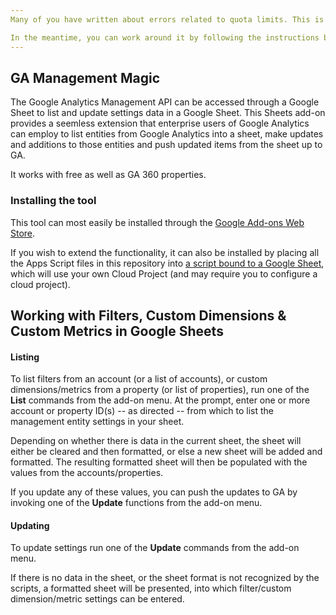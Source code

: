 ```yaml
---
Many of you have written about errors related to quota limits. This is a known issue related to the Google Analytics Management API daily quota and is being worked on.

In the meantime, you can work around it by following the instructions below, which will use your own cloud project (and won't be sharing the quota with others). This should eliminate the issue for most users, though it should be noted that the API quotas still apply.
---
```


GA Management Magic
---------
The Google Analytics Management API can be accessed through a Google Sheet to list and update settings data in a Google Sheet. This Sheets add-on provides a seemless extension that enterprise users of Google Analytics can employ to list entities from Google Analytics into a sheet, make updates and additions to those entities and push updated items from the sheet up to GA.

It works with free as well as GA 360 properties.

### Installing the tool
This tool can most easily be installed through the [Google Add-ons Web Store](https://chrome.google.com/webstore/detail/clmbnkmolchgmhnkbcjbadnnhekdigdo/).

If you wish to extend the functionality, it can also be installed by placing all the Apps Script files in this repository into [a script bound to a Google Sheet](https://developers.google.com/apps-script/guides/bound), which will use your own Cloud Project (and may require you to configure a cloud project).

## Working with Filters, Custom Dimensions & Custom Metrics in Google Sheets
#### Listing
To list filters from an account (or a list of accounts), or custom dimensions/metrics from a property (or list of properties), run one of the __List__ commands from the add-on menu. At the prompt, enter one or more account or property ID(s) -- as directed -- from which to list the management entity settings in your sheet.

Depending on whether there is data in the current sheet, the sheet will either be cleared and then formatted, or else a new sheet will be added and formatted. The resulting formatted sheet will then be populated with the values from the accounts/properties.

If you update any of these values, you can push the updates to GA by invoking one of the __Update__ functions from the add-on menu.

#### Updating
To update settings run one of the __Update__ commands from the add-on menu.

If there is no data in the sheet, or the sheet format is not recognized by the scripts, a formatted sheet will be presented, into which filter/custom dimension/metric settings can be entered.
